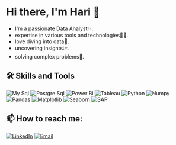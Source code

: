 # Hi there, I'm Hari 👋

- I'm a passionate Data Analyst✨.
- expertise in various tools and technologies👨‍💻. 
- love diving into data🧠.
- uncovering insights📈.
- solving complex problems🚀.

## 🛠 Skills and Tools
![My Sql](https://img.icons8.com/?size=100&id=UFXRpPFebwa2&format=png&color=000000) ![Postgre Sql](https://img.icons8.com/?size=100&id=LwQEs9KnDgIo&format=png&color=000000) ![Power Bi](https://img.icons8.com/?size=100&id=Ny0t2MYrJ70p&format=png&color=000000) ![Tableau](https://img.icons8.com/?size=100&id=9Kvi1p1F0tUo&format=png&color=000000) ![Python](https://img.icons8.com/?size=100&id=l75OEUJkPAk4&format=png&color=000000) ![Numpy](https://img.icons8.com/?size=100&id=aR9CXyMagKIS&format=png&color=000000) ![Pandas](https://img.icons8.com/?size=100&id=xSkewUSqtErH&format=png&color=000000) ![Matplotlib](https://matplotlib.org/stable/_images/sphx_glr_logos2_001.png) ![Seaborn](https://img.shields.io/badge/Seaborn-1e394e.svg?style=for-the-badge&logo=chipperci&logoColor=white) ![SAP](https://img.icons8.com/?size=100&id=38192&format=png&color=000000) 


## 📫 How to reach me:

  <a href="www.linkedin.com/in/harishankar268"><img src="https://img.shields.io/badge/LinkedIn-0077B5?style=for-the-badge&logo=linkedin&logoColor=white" alt="LinkedIn"/></a>
  <a href="mailto:harishankar.r0526@gmail.com"><img src="https://img.shields.io/badge/Email-D14836?style=for-the-badge&logo=gmail&logoColor=white" alt="Email"/></a>
</p>
